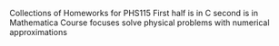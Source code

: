 Collections of Homeworks for PHS115
  First half is in C second is in Mathematica
  Course focuses solve physical problems with numerical approximations
